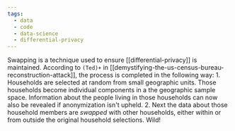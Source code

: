 ```yaml
---
tags:
  - data
  - code
  - data-science
  - differential-privacy
---
```


Swapping is a technique used to ensure [[differential-privacy]] is maintained. According to `(Ted)+` in [[demystifying-the-us-census-bureau-reconstruction-attack]], the process is completed in the following way:
	1. Households are selected at random from small geographic units. Those households become individual components in a the geographic sample space. Information about the people living in those households can now also be revealed if anonymization isn't upheld.
	2. Next the data about those household members are *swapped* with other households, either within or from outside the original household selections. Wild!